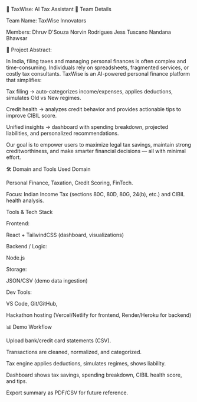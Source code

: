 🚀 TaxWise: AI Tax Assistant
👥 Team Details

Team Name: TaxWise Innovators

Members:
Dhruv D'Souza
Norvin Rodrigues
Jess Tuscano
Nandana Bhawsar

📌 Project Abstract:

In India, filing taxes and managing personal finances is often complex and time-consuming. Individuals rely on spreadsheets, fragmented services, or costly tax consultants. TaxWise is an AI-powered personal finance platform that simplifies:

Tax filing → auto-categorizes income/expenses, applies deductions, simulates Old vs New regimes.

Credit health → analyzes credit behavior and provides actionable tips to improve CIBIL score.

Unified insights → dashboard with spending breakdown, projected liabilities, and personalized recommendations.

Our goal is to empower users to maximize legal tax savings, maintain strong creditworthiness, and make smarter financial decisions — all with minimal effort.

🛠️ Domain and Tools Used
Domain

Personal Finance, Taxation, Credit Scoring, FinTech.

Focus: Indian Income Tax (sections 80C, 80D, 80G, 24(b), etc.) and CIBIL health analysis.

Tools & Tech Stack

Frontend:

React + TailwindCSS (dashboard, visualizations)


Backend / Logic:

Node.js 


Storage:

JSON/CSV (demo data ingestion)


Dev Tools:

VS Code, Git/GitHub, 

Hackathon hosting (Vercel/Netlify for frontend, Render/Heroku for backend)

📊 Demo Workflow

Upload bank/credit card statements (CSV).

Transactions are cleaned, normalized, and categorized.

Tax engine applies deductions, simulates regimes, shows liability.

Dashboard shows tax savings, spending breakdown, CIBIL health score, and tips.

Export summary as PDF/CSV for future reference.